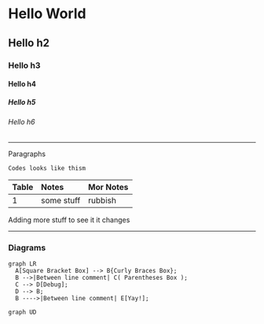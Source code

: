 # **Hello World**

## **Hello h2** 

### **Hello h3** 

#### Hello h4 

##### Hello h5 

###### Hello h6 

---

Paragraphs 

```
Codes looks like thism
```

|Table | Notes | Mor Notes|
|:---|:---|:---|
| 1 | some stuff | rubbish |

Adding more stuff to see it it changes 

---
### Diagrams 


``` mermaid
graph LR
  A[Square Bracket Box] --> B{Curly Braces Box};
  B -->|Between line comment| C( Parentheses Box );
  C --> D[Debug];
  D --> B;
  B ---->|Between line comment| E[Yay!];
```

```mermaid
graph UD 
```
